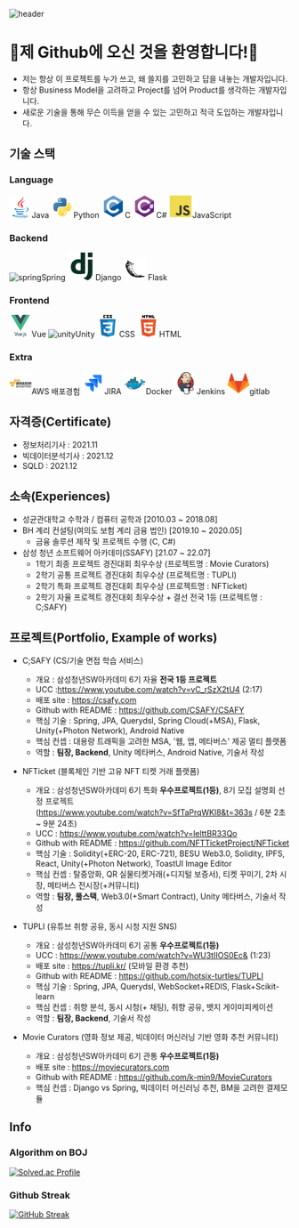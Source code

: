 ![header](https://capsule-render.vercel.app/api?type=waving&color=0054ff&height=250&section=header&text=Problem%20Solver%20강민구&fontSize=70&fontColor=353535&fontAlign=50&fontAlignY=40&desc=Mingu%20Kang%20[k-min9]&descAlign=85)

# 👋제 Github에 오신 것을 환영합니다!👋

- 저는 항상 이 프로젝트를 누가 쓰고, 왜 쓸지를 고민하고 답을 내놓는 개발자입니다.
- 항상 Business Model을 고려하고 Project를 넘어 Product를 생각하는 개발자입니다.
- 새로운 기술을 통해 무슨 이득을 얻을 수 있는 고민하고 적극 도입하는 개발자입니다.

## 기술 스택

### Language

<p align="left">
<img src="https://raw.githubusercontent.com/devicons/devicon/master/icons/java/java-original.svg" alt="java" width="40" height="40"/>Java
<img src="https://raw.githubusercontent.com/devicons/devicon/master/icons/python/python-original.svg" alt="python" width="40" height="40"/>Python
<img src="https://raw.githubusercontent.com/devicons/devicon/master/icons/c/c-original.svg" alt="c" width="40" height="40" style="margin:1px;"/>C
<img src="https://raw.githubusercontent.com/devicons/devicon/master/icons/csharp/csharp-original.svg" alt="csharp" width="40" height="40" style="margin:1px;"/>C#
<img src="https://raw.githubusercontent.com/devicons/devicon/master/icons/javascript/javascript-original.svg" alt="javascript" width="40" height="40" style="margin:1px;"/>JavaScript
</p>

### Backend

<p align="left">
<img src="https://www.vectorlogo.zone/logos/springio/springio-icon.svg" alt="spring" width="45" height="40"/>Spring
<img src="https://raw.githubusercontent.com/devicons/devicon/master/icons/django/django-plain.svg" alt="django" width="50" height="50"/>Django
<img src="https://github.com/devicons/devicon/raw/master/icons/flask/flask-original.svg" alt="flask" width="40" height="40"/> Flask
</p>

### Frontend

<p align="left">
<img src="https://raw.githubusercontent.com/devicons/devicon/master/icons/vuejs/vuejs-original-wordmark.svg" alt="vuejs" width="40" height="40"/>Vue
<img src="https://www.vectorlogo.zone/logos/unity3d/unity3d-icon.svg" alt="unity" width="40" height="40"/>Unity
<img src="https://raw.githubusercontent.com/devicons/devicon/master/icons/css3/css3-original-wordmark.svg" alt="css3" width="40" height="40"/>CSS
<img src="https://raw.githubusercontent.com/devicons/devicon/master/icons/html5/html5-original-wordmark.svg" alt="html5" width="40" height="40"/>HTML
</p>

### Extra

<p align="left">
<img src="https://raw.githubusercontent.com/devicons/devicon/master/icons/amazonwebservices/amazonwebservices-original-wordmark.svg" alt="aws" width="40" height="40"/>AWS 배포경험
<img src="https://raw.githubusercontent.com/devicons/devicon/master/icons/jira/jira-original.svg" alt="aws" width="40" height="40"/>JIRA
<img src="https://raw.githubusercontent.com/devicons/devicon/master/icons/docker/docker-original.svg" alt="aws" width="40" height="40"/>Docker
<img src="https://raw.githubusercontent.com/devicons/devicon/master/icons/jenkins/jenkins-original.svg" alt="aws" width="40" height="40"/>Jenkins
<img src="https://raw.githubusercontent.com/devicons/devicon/master/icons/gitlab/gitlab-original.svg" alt="aws" width="40" height="40"/>gitlab
<!-- <img src="https://raw.githubusercontent.com/devicons/devicon/master/icons/nginx/nginx-original.svg" alt="aws" width="40" height="40"/>NGINX -->
</p>

## 자격증(Certificate)

- 정보처리기사 : 2021.11
- 빅데이터분석기사 : 2021.12
- SQLD : 2021.12

## 소속(Experiences)

- 성균관대학교 수학과 / 컴퓨터 공학과 [2010.03 ~ 2018.08]
- BH 계리 컨설팅(여의도 보험 계리 금융 법인) [2019.10 ~ 2020.05]
  - 금융 솔루션 제작 및 프로젝트 수행 (C, C#)  
- 삼성 청년 소프트웨어 아카데미(SSAFY) [21.07 ~ 22.07]
  - 1학기 최종 프로젝트 경진대회 최우수상 (프로젝트명 : Movie Curators)
  - 2학기 공통 프로젝트 경진대회 최우수상 (프로젝트명 : TUPLI)
  - 2학기 특화 프로젝트 경진대회 최우수상 (프로젝트명 : NFTicket)
  - 2학기 자율 프로젝트 경진대회 최우수상 + 결선 전국 1등 (프로젝트명 : C;SAFY)

## 프로젝트(Portfolio, Example of works)

- C;SAFY (CS/기술 면접 학습 서비스)
  - 개요 : 삼성청년SW아카데미 6기 자율 **전국 1등 프로젝트**
  - UCC :https://www.youtube.com/watch?v=vC_rSzX2tU4 (2:17)
  - 배포 site : https://csafy.com
  - Github with README : https://github.com/CSAFY/CSAFY
  - 핵심 기술 : Spring, JPA, Querydsl, Spring Cloud(+MSA), Flask, Unity(+Photon Network), Android Native
  - 핵심 컨셉 : 대용량 트래픽을 고려한 MSA, '웹, 앱, 메타버스' 제공 멀티 플랫폼
  - 역할 : **팀장, Backend**, Unity 메타버스, Android Native, 기술서 작성

- NFTicket (블록체인 기반 고유 NFT 티켓 거래 플랫폼)
  - 개요 : 삼성청년SW아카데미 6기 특화 **우수프로젝트(1등)**, 8기 모집 설명회 선정 프로젝트  
    (https://www.youtube.com/watch?v=SfTaPrqWKl8&t=363s / 6분 2초 ~ 9분 24초)  
  - UCC : https://www.youtube.com/watch?v=lelttBR33Qo
  - Github with README : https://github.com/NFTTicketProject/NFTicket
  - 핵심 기술 : Solidity(+ERC-20, ERC-721), BESU Web3.0, Solidity, IPFS, React, Unity(+Photon Network), ToastUI Image Editor
  - 핵심 컨셉 : 탈중앙화, QR 실물티켓거래(+디지털 보증서), 티켓 꾸미기, 2차 시장, 메타버스 전시장(+커뮤니티)
  - 역할 : **팀장, 풀스택**, Web3.0(+Smart Contract), Unity 메타버스, 기술서 작성

- TUPLI (유튜브 취향 공유, 동시 시청 지원 SNS)
  - 개요 : 삼성청년SW아카데미 6기 공통 **우수프로젝트(1등)**
  - UCC : https://www.youtube.com/watch?v=WU3tIIOS0Ec& (1:23)
  - 배포 site : https://tupli.kr/ (모바일 환경 추천)
  - Github with README : https://github.com/hotsix-turtles/TUPLI
  - 핵심 기술 : Spring, JPA, Querydsl, WebSocket+REDIS, Flask+Scikit-learn
  - 핵심 컨셉 : 취향 분석, 동시 시청(+ 채팅), 취향 공유, 뱃지 게이미피케이션
  - 역할 : **팀장, Backend**, 기술서 작성
  

- Movie Curators (영화 정보 제공, 빅데이터 머신러닝 기반 영화 추천 커뮤니티)
  - 개요 : 삼성청년SW아카데미 6기 관통 **우수프로젝트(1등)**
  - 배포 site  : <https://moviecurators.com>
  - Github with README :  <https://github.com/k-min9/MovieCurators>
  - 핵심 컨셉 : Django vs Spring, 빅데이터 머신러닝 추천, BM을 고려한 결제모듈

## Info

### Algorithm on BOJ

[![Solved.ac Profile](http://mazassumnida.wtf/api/v2/generate_badge?boj=mingu4969)](https://solved.ac/mingu4969/)


### Github Streak

[![GitHub Streak](http://github-readme-streak-stats.herokuapp.com?user=k-min9&theme=blueberry)](https://git.io/streak-stats)

